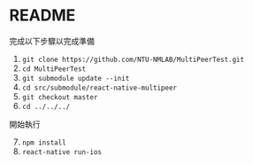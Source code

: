 # README
完成以下步驟以完成準備

1. `git clone https://github.com/NTU-NMLAB/MultiPeerTest.git`
2. `cd MultiPeerTest`
3. `git submodule update --init`
4. `cd src/submodule/react-native-multipeer`
5. `git checkout master`
6. `cd ../../../`

開始執行

7. `npm install`
8. `react-native run-ios`
